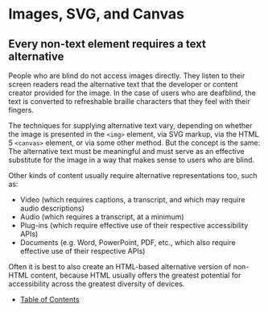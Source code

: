 # Images, SVG, and Canvas

## Every non-text element requires a text alternative

People who are blind do not access images directly. They listen to their screen readers read the alternative text that the developer or content creator provided for the image. In the case of users who are deafblind, the text is converted to refreshable braille characters that they feel with their fingers.

The techniques for supplying alternative text vary, depending on whether the image is presented in the `<img>` element, via SVG markup, via the HTML 5 `<canvas>` element, or via some other method. But the concept is the same: The alternative text must be meaningful and must serve as an effective substitute for the image in a way that makes sense to users who are blind.

Other kinds of content usually require alternative representations too, such as:

- Video (which requires captions, a transcript, and which may require audio descriptions)
- Audio (which requires a transcript, at a minimum)
- Plug-ins (which require effective use of their respective accessibility APIs)
- Documents (e.g. Word, PowerPoint, PDF, etc., which also require effective use of their respective APIs)

Often it is best to also create an HTML-based alternative version of non-HTML content, because HTML usually offers the greatest potential for accessibility across the greatest diversity of devices.

- [Table of Contents](toc.md)
